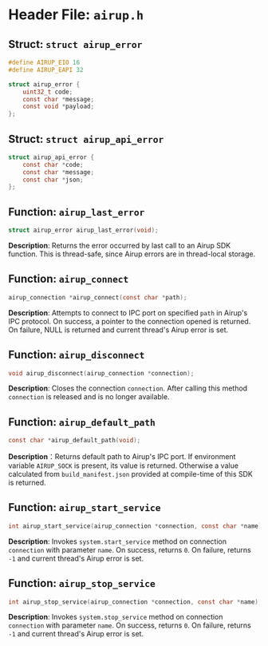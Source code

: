 # Header File: `airup.h`

## Struct: `struct airup_error`
```c
#define AIRUP_EIO 16
#define AIRUP_EAPI 32

struct airup_error {
    uint32_t code;
    const char *message;
    const void *payload;
};
```

## Struct: `struct airup_api_error`
```c
struct airup_api_error {
    const char *code;
    const char *message;
    const char *json;
};
```

## Function: `airup_last_error`
```c
struct airup_error airup_last_error(void);
```

**Description**: Returns the error occurred by last call to an Airup SDK function. This is thread-safe, since Airup errors
are in thread-local storage.

## Function: `airup_connect`
```c
airup_connection *airup_connect(const char *path);
```

**Description**: Attempts to connect to IPC port on specified `path` in Airup's IPC protocol. On success, a pointer to the
connection opened is returned. On failure, NULL is returned and current thread's Airup error is set.

## Function: `airup_disconnect`
```c
void airup_disconnect(airup_connection *connection);
```

**Description**: Closes the connection `connection`. After calling this method `connection` is released and is no longer
available.

## Function: `airup_default_path`
```c
const char *airup_default_path(void);
```

**Description**：Returns default path to Airup's IPC port. If environment variable `AIRUP_SOCK` is present, its value is
returned. Otherwise a value calculated from `build_manifest.json` provided at compile-time of this SDK is returned.

## Function: `airup_start_service`
```c
int airup_start_service(airup_connection *connection, const char *name);
```

**Description**: Invokes `system.start_service` method on connection `connection` with parameter `name`. On success,
returns `0`. On failure, returns `-1` and current thread's Airup error is set.

## Function: `airup_stop_service`
```c
int airup_stop_service(airup_connection *connection, const char *name);
```

**Description**: Invokes `system.stop_service` method on connection `connection` with parameter `name`. On success,
returns `0`. On failure, returns `-1` and current thread's Airup error is set.
